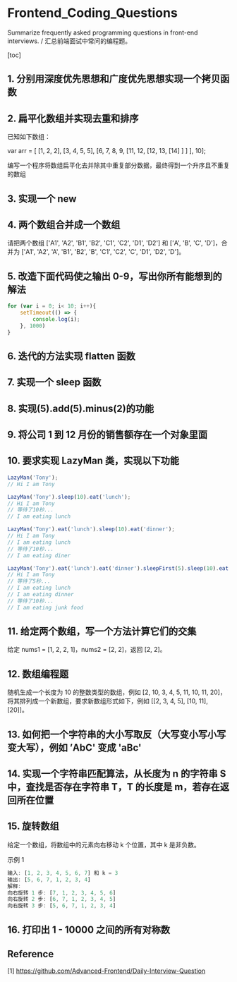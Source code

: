 # Frontend_Coding_Questions

Summarize frequently asked programming questions in front-end interviews. / 汇总前端面试中常问的编程题。

[toc]

## 1. 分别用深度优先思想和广度优先思想实现一个拷贝函数

## 2. 扁平化数组并实现去重和排序

已知如下数组：

var arr = [ [1, 2, 2], [3, 4, 5, 5], [6, 7, 8, 9, [11, 12, [12, 13, [14] ] ] ], 10];

编写一个程序将数组扁平化去并除其中重复部分数据，最终得到一个升序且不重复的数组

## 3. 实现一个 new

## 4. 两个数组合并成一个数组

请把两个数组 ['A1', 'A2', 'B1', 'B2', 'C1', 'C2', 'D1', 'D2'] 和 ['A', 'B', 'C', 'D']，合并为 ['A1', 'A2', 'A', 'B1', 'B2', 'B', 'C1', 'C2', 'C', 'D1', 'D2', 'D']。

## 5. 改造下面代码使之输出 0-9，写出你所有能想到的解法

```JavaScript
for (var i = 0; i< 10; i++){
	setTimeout(() => {
		console.log(i);
    }, 1000)
}
```

## 6. 迭代的方法实现 flatten 函数

## 7. 实现一个 sleep 函数

## 8. 实现(5).add(5).minus(2)的功能

## 9. 将公司 1 到 12 月份的销售额存在一个对象里面

## 10. 要求实现 LazyMan 类，实现以下功能

```JavaScript
LazyMan('Tony');
// Hi I am Tony

LazyMan('Tony').sleep(10).eat('lunch');
// Hi I am Tony
// 等待了10秒...
// I am eating lunch

LazyMan('Tony').eat('lunch').sleep(10).eat('dinner');
// Hi I am Tony
// I am eating lunch
// 等待了10秒...
// I am eating diner

LazyMan('Tony').eat('lunch').eat('dinner').sleepFirst(5).sleep(10).eat('junk food');
// Hi I am Tony
// 等待了5秒...
// I am eating lunch
// I am eating dinner
// 等待了10秒...
// I am eating junk food
```

## 11. 给定两个数组，写一个方法计算它们的交集

给定 nums1 = [1, 2, 2, 1]，nums2 = [2, 2]，返回 [2, 2]。

## 12. 数组编程题

随机生成一个长度为 10 的整数类型的数组，例如 [2, 10, 3, 4, 5, 11, 10, 11, 20]，将其排列成一个新数组，要求新数组形式如下，例如 [[2, 3, 4, 5], [10, 11], [20]]。

## 13. 如何把一个字符串的大小写取反（大写变小写小写变大写），例如 ’AbC' 变成 'aBc'

## 14. 实现一个字符串匹配算法，从长度为 n 的字符串 S 中，查找是否存在字符串 T，T 的长度是 m，若存在返回所在位置

## 15. 旋转数组

给定一个数组，将数组中的元素向右移动 k 个位置，其中 k 是非负数。

示例 1

```JavaScript
输入: [1, 2, 3, 4, 5, 6, 7] 和 k = 3
输出: [5, 6, 7, 1, 2, 3, 4]
解释:
向右旋转 1 步: [7, 1, 2, 3, 4, 5, 6]
向右旋转 2 步: [6, 7, 1, 2, 3, 4, 5]
向右旋转 3 步: [5, 6, 7, 1, 2, 3, 4]
```

## 16. 打印出 1 - 10000 之间的所有对称数

## Reference

[1] https://github.com/Advanced-Frontend/Daily-Interview-Question
